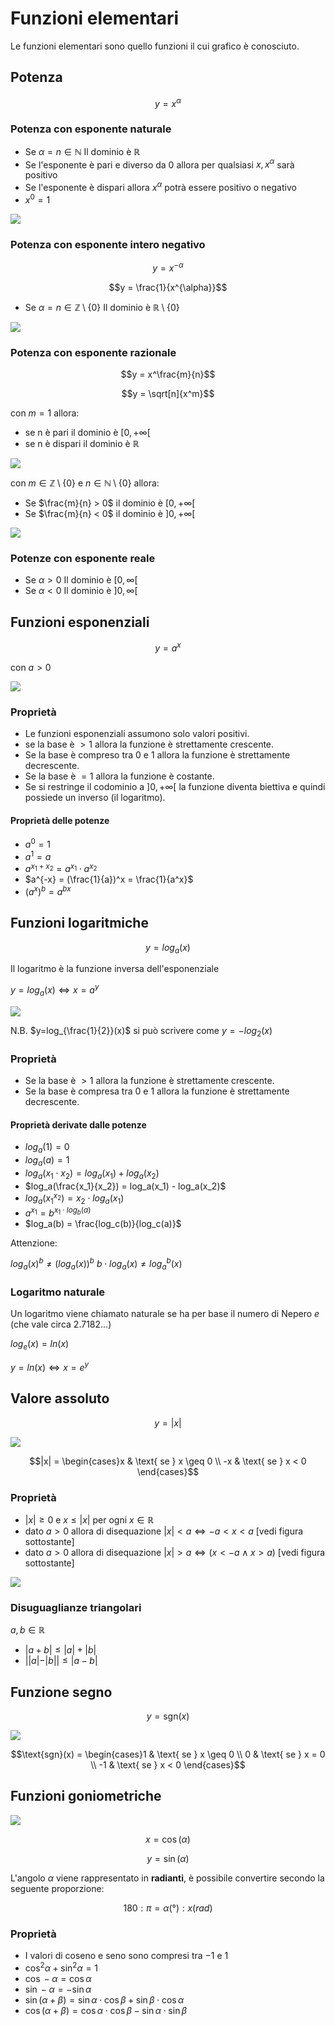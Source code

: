 ﻿
# Funzioni elementari

Le funzioni elementari sono quello funzioni il cui grafico è conosciuto.

## Potenza

$$y = x^\alpha$$

### Potenza con esponente naturale

- Se $\alpha = n \in \mathbb{N}$
	Il dominio è $\mathbb{R}$
- Se l'esponente è pari e diverso da 0 allora per qualsiasi $x, x^\alpha$ sarà positivo
- Se l'esponente è dispari allora $x^\alpha$ potrà essere positivo o negativo
- $x^0 = 1$

![](https://i.ibb.co/0nXp44X/potenza1.png)

### Potenza con esponente intero negativo

$$y = x^{-\alpha}$$

$$y = \frac{1}{x^{\alpha}}$$

- Se $\alpha = n \in \mathbb{Z}\setminus \lbrace 0\rbrace$
	Il dominio è $\mathbb{R} \setminus \lbrace 0 \rbrace$

![](https://i.ibb.co/QvxY4bk/patenza2.png)


### Potenza con esponente razionale

$$y = x^\frac{m}{n}$$

$$y = \sqrt[n]{x^m}$$

con $m = 1$ allora:
-	se n è pari il dominio è $[0,+\infty[$
-	se n è dispari il dominio è $\mathbb{R}$

![](https://i.ibb.co/SKDXGrg/potenze3.png)

con $m \in \mathbb{Z} \setminus \lbrace 0 \rbrace$ e $n \in \mathbb{N} \setminus \lbrace 0 \rbrace$ allora:
- Se $\frac{m}{n} > 0$ il dominio è $[0,+\infty[$
- Se $\frac{m}{n} < 0$ il dominio è $]0,+\infty[$

![](https://i.ibb.co/TB69zvZ/potenze4.png)

### Potenze con esponente reale

- Se $\alpha > 0$
	Il dominio è $[0,\infty[$
- Se $\alpha < 0$
	Il dominio è $]0,\infty[$

## Funzioni esponenziali

$$y = a^x$$

con $a>0$

![](https://i.ibb.co/Kr4294z/exp1.png)

### Proprietà

- Le funzioni esponenziali assumono solo valori positivi.
- se la base è $> 1$ allora la funzione è strettamente crescente.
- Se la base è compreso tra $0$ e $1$ allora la funzione è strettamente decrescente.
- Se la base è $= 1$ allora la funzione è costante.
- Se si restringe il codominio a $]0, + \infty[$ la funzione diventa biettiva e quindi possiede un inverso (il logaritmo).

#### Proprietà delle potenze

- $a^0 = 1$
- $a^1 = a$
- $a^{x_1+x_2} = a^{x_1} \cdot a^{x_2}$
- $a^{-x} = (\frac{1}{a})^x = \frac{1}{a^x}$
- $(a^x)^b = a^{bx}$

## Funzioni logaritmiche

$$y = log_a(x)$$

Il logaritmo è la funzione inversa dell'esponenziale

$y = log_a(x) \iff x = a^y$

![](https://i.ibb.co/9s4Ry1z/loga.png)

N.B. $y=log_{\frac{1}{2}}(x)$ si può scrivere come $y=-log_2(x)$

### Proprietà

- Se la base è $> 1$ allora la funzione è strettamente crescente.
- Se la base è compresa tra $0$ e $1$ allora la funzione è strettamente decrescente.

#### Proprietà derivate dalle potenze

- $log_a(1) = 0$
- $log_a(a) = 1$
- $log_a(x_1 \cdot x_2) = log_a(x_1) + log_a(x_2)$
- $log_a(\frac{x_1}{x_2}) = log_a(x_1) - log_a(x_2)$
- $log_a(x_1^{x_2}) = x_2 \cdot log_a(x_1)$
- $a^{x_1} = b^{x_1 \cdot log_b(a)}$
- $log_a(b) = \frac{log_c(b)}{log_c(a)}$

Attenzione:

$log_a(x)^b \neq (log_a(x))^b$
$b \cdot log_a(x) \neq log_a^b(x)$

### Logaritmo naturale

Un logaritmo viene chiamato naturale se ha per base il numero di Nepero $e$ (che vale circa $2.7182...$)

$log_e(x) = ln(x)$

$y = ln(x) \iff x=e^y$

## Valore assoluto

$$y = |x|$$

![](https://i.ibb.co/frmJcKh/val-assoluto.png)

$$|x| = \begin{cases}x & \text{ se } x \geq 0 \\
-x & \text{ se } x < 0 \end{cases}$$

### Proprietà

- $|x| \geq 0$ e $x \leq |x|$ per ogni $x \in \mathbb{R}$
- dato $a > 0$ allora di disequazione $|x| < a \iff -a < x < a$ [vedi figura sottostante]
- dato $a > 0$ allora di disequazione $|x| > a \iff (x  < -a \land x > a)$ [vedi figura sottostante]

![](https://i.ibb.co/kJtHzxs/prop-val-ass.png)

### Disuguaglianze triangolari

$a,b \in \mathbb{R}$

- $|a+b| \leq |a|+|b|$
- $||a|-|b|| \leq |a-b|$

## Funzione segno

$$y=\text{sgn}(x)$$

![](https://i.ibb.co/BytyPj7/sign.png)

$$\text{sgn}(x) = \begin{cases}1 & \text{ se } x \geq 0 \\
0 & \text{ se } x = 0 \\
-1 & \text{ se } x < 0 \end{cases}$$


## Funzioni goniometriche


![](https://i.ibb.co/dtXv3sZ/circonfe.png)

$$x= \cos(\alpha)$$

$$y= \sin(\alpha)$$

L'angolo $\alpha$ viene rappresentato in **radianti**, è possibile convertire secondo la seguente proporzione:

$$180:\pi=\alpha(°):x(rad)$$

### Proprietà

- I valori di coseno e seno sono compresi tra $-1$ e $1$
- $\cos^2\alpha + \sin^2\alpha = 1$
- $\cos -\alpha = \cos \alpha$
- $\sin -\alpha = - \sin \alpha$
- $\sin (\alpha +\beta) = \sin \alpha \cdot \cos \beta + \sin \beta \cdot \cos \alpha$
- $\cos (\alpha +\beta) = \cos \alpha \cdot \cos \beta - \sin \alpha \cdot \sin \beta$
